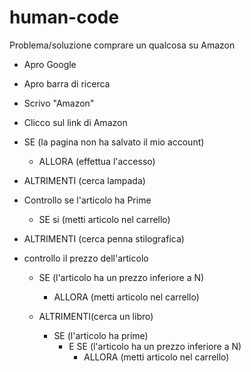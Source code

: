 # human-code

Problema/soluzione comprare un qualcosa su Amazon 

- Apro Google
- Apro barra di ricerca
- Scrivo "Amazon"
- Clicco sul link di Amazon

- SE (la pagina non ha salvato il mio account)
    - ALLORA (effettua l'accesso)
- ALTRIMENTI (cerca lampada)

- Controllo se l'articolo ha Prime
    - SE si (metti articolo nel carrello)

- ALTRIMENTI (cerca penna stilografica)
- controllo il prezzo dell'articolo
    - SE (l'articolo ha un prezzo inferiore a N)
        - ALLORA (metti articolo nel carrello)
    - ALTRIMENTI(cerca un libro)

        - SE (l'articolo ha prime)
            - E SE (l'articolo ha un prezzo inferiore a N)
                - ALLORA (metti articolo nel carrello)




